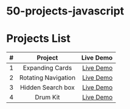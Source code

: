 # 50-projects-javascript

# Projects List

| # | Project | Live Demo |
| :---         |     :---:      |          ---: |
| 1   | Expanding Cards     | [Live Demo](http://oterma.ir/projects/50-projects-javascript/01-expanding-card)    |
| 2     | Rotating Navigation       | [Live Demo](http://oterma.ir/projects/50-projects-javascript/02-rotating-navigation/)      |
| 3     | Hidden Search box       | [Live Demo](http://oterma.ir/projects/50-projects-javascript/03-hidden-search/)      |
| 4    | Drum Kit       | [Live Demo](http://oterma.ir/projects/50-projects-javascript/04-drum-kit/)      |